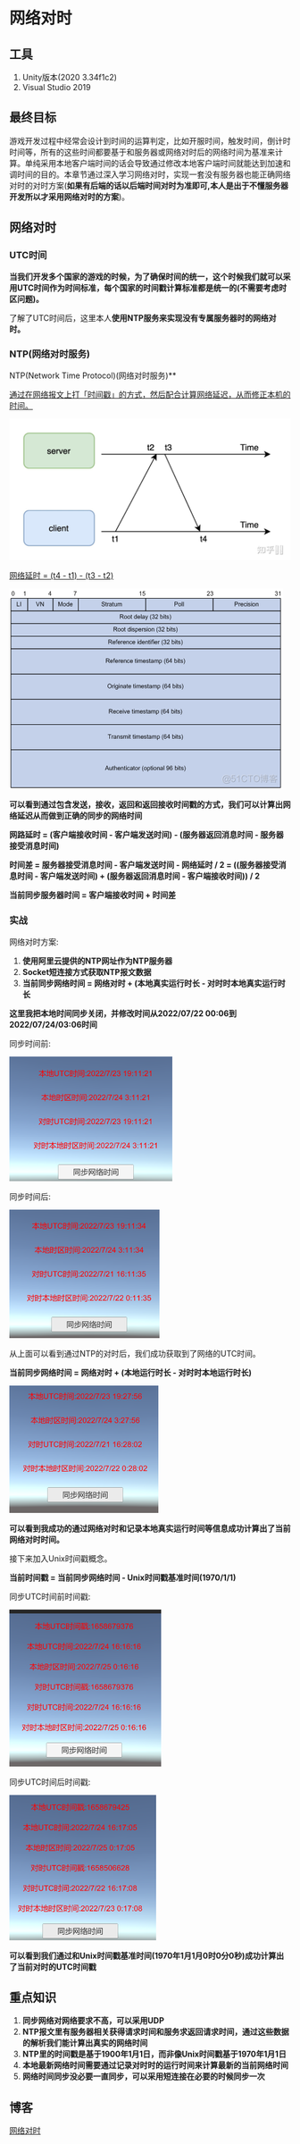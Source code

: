# 网络对时

## 工具

1. Unity版本(2020 3.34f1c2)
2. Visual Studio 2019

## 最终目标

游戏开发过程中经常会设计到时间的运算判定，比如开服时间，触发时间，倒计时时间等，所有的这些时间都要基于和服务器或网络对时后的网络时间为基准来计算。单纯采用本地客户端时间的话会导致通过修改本地客户端时间就能达到加速和调时间的目的。本章节通过深入学习网络对时，实现一套没有服务器也能正确网络对时的对时方案(**如果有后端的话以后端时间对时为准即可,本人是出于不懂服务器开发所以才采用网络对时的方案**)。

## 网络对时

### UTC时间

**当我们开发多个国家的游戏的时候，为了确保时间的统一，这个时候我们就可以采用UTC时间作为时间标准，每个国家的时间戳计算标准都是统一的(不需要考虑时区问题)。**

了解了UTC时间后，这里本人**使用NTP服务来实现没有专属服务器时的网络对时。**

### NTP(网络对时服务)

NTP(Network Time Protocol)(网络对时服务)**

[通过在网络报文上打「时间戳」的方式，然后配合计算网络延迟，从而修正本机的时间。](https://www.zhihu.com/question/21045190)

![网络对时请求](/img/SyncTime/NTPTimeCaculation.jpg)

[网络延时 = (t4 - t1) - (t3 - t2)](https://www.zhihu.com/question/21045190)

![NTP报文格式](/img/SyncTime/NTPDataContent.png)

**可以看到通过包含发送，接收，返回和返回接收时间戳的方式，我们可以计算出网络延迟从而做到正确的同步的网络时间**

**网路延时 = (客户端接收时间 - 客户端发送时间) - (服务器返回消息时间 - 服务器接受消息时间)**

**时间差 = 服务器接受消息时间 - 客户端发送时间 - 网络延时 / 2 = ((服务器接受消息时间 - 客户端发送时间) + (服务器返回消息时间 - 客户端接收时间)) / 2**

**当前同步服务器时间 = 客户端接收时间 + 时间差**

### 实战

网络对时方案:

1. **使用阿里云提供的NTP网址作为NTP服务器**
2. **Socket短连接方式获取NTP报文数据**
3. **当前同步网络时间 = 网络对时 + (本地真实运行时长 - 对时时本地真实运行时长**

**这里我把本地时间同步关闭，并修改时间从2022/07/22 00:06到2022/07/24/03:06时间**

同步时间前:

![同步时间前](/img/SyncTime/BeforeSyncTime.PNG)

同步时间后:

![同步时间后](/img/SyncTime/AfterSyncTime.PNG)

从上面可以看到通过NTP的对时后，我们成功获取到了网络的UTC时间。

**当前同步网络时间 = 网络对时 + (本地运行时长 - 对时时本地运行时长)**

![当前同步网络UTC时间](/img/SyncTime/AfterSyncAddRealtime.PNG)

**可以看到我成功的通过网络对时和记录本地真实运行时间等信息成功计算出了当前网络对时时间。**

接下来加入Unix时间戳概念。

**当前时间戳 = 当前同步网络时间 - Unix时间戳基准时间(1970/1/1)**

同步UTC时间前时间戳:

![同步UTC时间前时间戳](/img/SyncTime/BeforeSyncUnixTimeStamp.PNG)

同步UTC时间后时间戳:

![同步UTC时间后时间戳](/img/SyncTime/AfterSyncUnixTimeStamp.PNG)

**可以看到我们通过和Unix时间戳基准时间(1970年1月1月0时0分0秒)成功计算出了当前对时的UTC时间戳**


## 重点知识

1. **同步网络对网络要求不高，可以采用UDP**
2. **NTP报文里有服务器相关获得请求时间和服务求返回请求时间，通过这些数据的解析我们能计算出真实的网络时间**
3. **NTP里的时间戳是基于1900年1月1日，而非像Unix时间戳基于1970年1月1日**
4. **本地最新网络时间需要通过记录对时时的运行时间来计算最新的当前网络时间**
5. **网络时间同步没必要一直同步，可以采用短连接在必要的时候同步一次**

## 博客

[网络对时](http://tonytang1990.github.io/2022/07/16/%E6%97%B6%E9%97%B4%E5%90%8C%E6%AD%A5/)